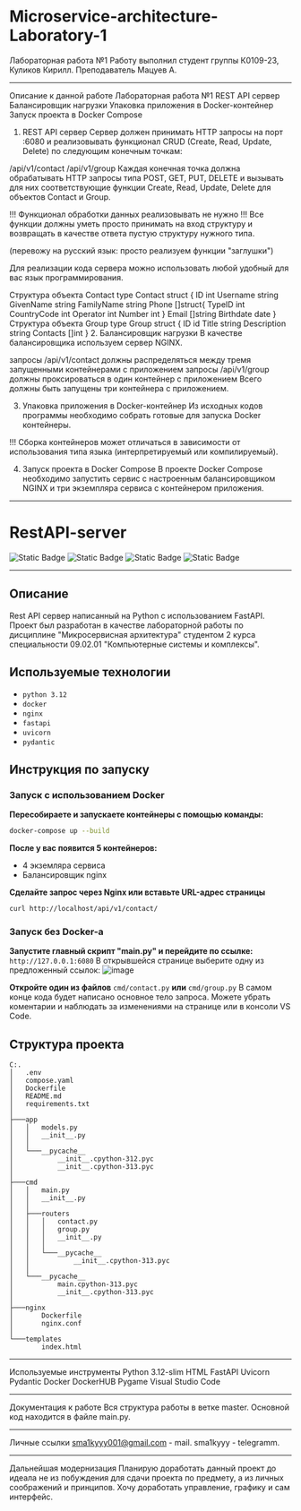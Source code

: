 # Microservice-architecture-Laboratory-1
Лабораторная работа №1
Работу выполнил студент группы К0109-23, Куликов Кирилл.
Преподаватель Мацуев А.
_______________________________________________________________________________________________________________________________________________________________________
Описание к данной работе
Лабораторная работа №1
REST API сервер
Балансировщик нагрузки
Упаковка приложения в Docker-контейнер
Запуск проекта в Docker Compose
1. REST API сервер
Сервер должен принимать HTTP запросы на порт :6080 и реализовывать функционал CRUD (Create, Read, Update, Delete) по следующим конечным точкам:

/api/v1/contact
/api/v1/group
Каждая конечная точка должна обрабатывать HTTP запросы типа POST, GET, PUT, DELETE и вызывать для них соответствующие функции Create, Read, Update, Delete для объектов Contact и Group.

!!! Функционал обработки данных реализовывать не нужно !!! Все функции должны уметь просто принимать на вход структуру и возвращать в качестве ответа пустую структуру нужного типа.

(перевожу на русский язык: просто реализуем функции "заглушки")

Для реализации кода сервера можно использовать любой удобный для вас язык программирования.

Структура объекта Contact
type Contact struct {
   ID int
   Username string
   GivenName string
   FamilyName string
   Phone []struct{
      TypeID int
      CountryCode int
      Operator int
      Number int
   }
   Email []string
   Birthdate date
}
Структура объекта Group
type Group struct {
   ID id
   Title string
   Description string
   Contacts []int
}
2. Балансировщик нагрузки
В качестве балансировщика используем сервер NGINX.

запросы /api/v1/contact должны распределяться между тремя запущенными контейнерами с приложением
запросы /api/v1/group должны проксироваться в один контейнер с приложением
Всего должны быть запущены три контейнера с приложением.

3. Упаковка приложения в Docker-контейнер
Из исходных кодов программы необходимо собрать готовые для запуска Docker контейнеры.

!!! Сборка контейнеров может отличаться в зависимости от использования типа языка (интерпретируемый или компилируемый).

4. Запуск проекта в Docker Compose
В проекте Docker Compose необходимо запустить сервис с настроенным балансировщиком NGINX и три экземпляра сервиса с контейнером приложения.
_______________________________________________________________________________________________________________________________________________________________________
# RestAPI-server
![Static Badge](https://img.shields.io/badge/Python-3.12-green?style=flat-square&logo=Python&logoColor=yellow&label=Python&labelColor=%23000000%09)
![Static Badge](https://img.shields.io/badge/Docker-blue?style=flat-square&logo=DOCKER&logoColor=white)
![Static Badge](https://img.shields.io/badge/Nginx-009639?logo=nginx&logoColor=white&style=flat-square)
![Static Badge](https://img.shields.io/badge/Flask-000000?style=flat-square&logo=Flask&logoColor=white)

---
## Описание
Rest API сервер написанный на Python с использованием FastAPI. 
Проект был разработан в качестве лабораторной работы по дисциплине "Микросервисная архитектура" студентом 2 курса специальности 09.02.01 "Компьютерные системы и комплексы".

## Используемые технологии
* `python 3.12`
* `docker`
* `nginx`
* `fastapi`
* `uvicorn`
* `pydantic`

## Инструкция по запуску
### Запуск с использованием Docker
**Пересобираете и запускаете контейнеры с помощью команды:**
```bash
docker-compose up --build
```
**После у вас появится 5 контейнеров:**
* 4 экземляра сервиса
* Балансировщик nginx

**Сделайте запрос через Nginx или вставьте URL-адрес страницы**
```bash
curl http://localhost/api/v1/contact/
```

### Запуск без Docker-a
**Запустите главный скрипт "main.py" и перейдите по ссылке:** `http://127.0.0.1:6080`
В открывшейся странице выберите одну из предложенный ссылок:
![image](https://github.com/user-attachments/assets/9f4659dc-9027-48c0-ad29-b83b1f243418)

**Откройте один из файлов** `cmd/contact.py` **или** `cmd/group.py`
В самом конце кода будет написано основное тело запроса. Можете убрать коментарии и наблюдать за изменениями на странице или в консоли VS Code.

## Структура проекта
```
C:.
│   .env
│   compose.yaml
│   Dockerfile
│   README.md
│   requirements.txt
│   
├───app
│   │   models.py
│   │   __init__.py
│   │
│   └───__pycache__
│           __init__.cpython-312.pyc
│           __init__.cpython-313.pyc
│
├───cmd
│   │   main.py
│   │   __init__.py
│   │
│   ├───routers
│   │   │   contact.py
│   │   │   group.py
│   │   │   __init__.py
│   │   │
│   │   └───__pycache__
│   │           __init__.cpython-313.pyc
│   │
│   └───__pycache__
│           main.cpython-313.pyc
│           __init__.cpython-313.pyc
│
├───nginx
│       Dockerfile
│       nginx.conf
│
└───templates
        index.html
```
______________________________________________________________________________________________________________________________________________________________________
Используемые инструменты
Python 3.12-slim
HTML
FastAPI
Uvicorn
Pydantic
Docker
DockerHUB
Pygame
Visual Studio Code
_______________________________________________________________________________________________________________________________________________________________________
Документация к работе
Вся структура работы в ветке master.
Основной код находится в файле main.py.
_______________________________________________________________________________________________________________________________________________________________________
Личные ссылки
sma1kyyy001@gmail.com - mail. 
sma1kyyy - telegramm.
_______________________________________________________________________________________________________________________________________________________________________
Дальнейшая модернизация
Планирую доработать данный проект до идеала не из побуждения для сдачи проекта по предмету, а из личных соображений и принципов. Хочу доработать управление, графику и сам интерфейс.

